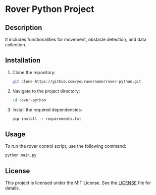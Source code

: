# Rover Python Project

## Description
It includes functionalities for movement, obstacle detection, and data collection.

## Installation
1. Clone the repository:
    ```sh
    git clone https://github.com/yourusername/rover-python.git
    ```
2. Navigate to the project directory:
    ```sh
    cd rover-python
    ```
3. Install the required dependencies:
    ```sh
    pip install -r requirements.txt
    ```

## Usage
To run the rover control script, use the following command:
```sh
python main.py
```

## License
This project is licensed under the MIT License. See the [LICENSE](LICENSE) file for details.